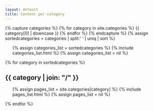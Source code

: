 ```yaml
---
layout: default
title: Content per category
---
```

{% capture categories %}
  {% for category in site.categories %}
    {{ category[0] | downcase }}
  {% endfor %}
{% endcapture %}
{% assign sortedcategories = categories | split:' ' | uniq | sort %}

<ul class="inline_list">
  {% assign categories_list = sortedcategories %}
  {% include categories_list.html %}
  {% assign categories_list = nil %}
</ul>
  
{% for category in sortedcategories %} 
  <h2 id="{{ category }}-ref">{{ category | join: "/" }}</h2>
  <ul>
    {% assign pages_list = site.categories[category] %}  
    {% include pages_list.html %}
    {% assign pages_list = nil %}
  </ul>
{% endfor %}
